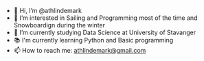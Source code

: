 - 👋 Hi, I’m @athlindemark
- 👀 I’m interested in Sailing and Programming most of the time and Snowboardign during the winter
- 🌱 I’m currently studying Data Science at University of Stavanger
- 📚 I'm currently learning Python and Basic programming
- 📫 How to reach me: athlindemark@gmail.com

<!---
athlindemark/athlindemark is a ✨ special ✨ repository because its `README.md` (this file) appears on your GitHub profile.
You can click the Preview link to take a look at your changes.
--->
